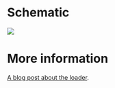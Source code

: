 Schematic
=========

![](http://demin.ws/images/blog/gmc4-loader/gmc4-loader-schematic.jpg)


More information
================

[A blog post about the loader][GMC4 loader assembled].

[GMC4 loader assembled]: http://demin.ws/blog/english/2012/07/25/gmc4-loader-assembled/

